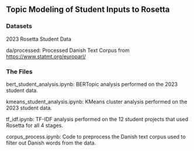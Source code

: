 ## Topic Modeling of Student Inputs to Rosetta

### Datasets

2023 Rosetta Student Data

da/processed: Processed Danish Text Corpus from https://www.statmt.org/europarl/

### The Files

bert_student_analysis.ipynb: BERTopic analysis performed on the 2023 student data.

kmeans_student_analysis.ipynb: KMeans cluster analysis performed on the 2023 student data.

tf_idf.ipynb: TF-IDF analysis performed on the 12 student projects that used Rosetta for all 4 stages.

corpus_process.ipynb: Code to preprocess the Danish text corpus used to filter 
out Danish words from the data. 
